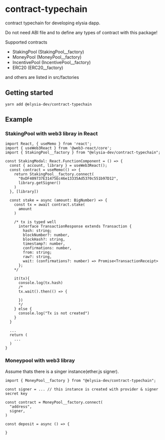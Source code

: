 # contract-typechain

contract typechain for developing elysia dapp.

Do not need ABI file and to define any types of contract with this package!

Supported contracts

- StakingPool (StakingPool\_\_factory)
- MoneyPool (MoneyPool\_\_factory)
- IncentivePool (IncentivePool\_\_factory)
- ERC20 (ERC20\_\_factory)

and others are listed in src/factories

## Getting started

```
yarn add @elysia-dev/contract-typechain
```

## Example

### StakingPool with web3 libray in React

```
import React, { useMemo } from 'react';
import { useWeb3React } from '@web3-react/core';
import { StakingPool__factory } from "@elysia-dev/contract-typechain";

const StakingModal: React.FunctionComponent = () => {
  const { account, library } = useWeb3React();
  const contract = useMemo(() => {
    return StakingPool__factory.connect(
      "0xDF409737E31475Ec46e13335Ad5370c551b97D12",
      library.getSigner()
    )
  }, [library])

  const stake = async (amount: BigNumber) => {
    const tx = await contract.stake(
      amount
    )

    /* tx is typed well
      interface TransactionResponse extends Transaction {
        hash: string;
        blockNumber?: number,
        blockHash?: string,
        timestamp?: number,
        confirmations: number,
        from: string;
        raw?: string,
        wait: (confirmations?: number) => Promise<TransactionReceipt>
      };
    */

    it(tx){
      console.log(tx.hash)
      /*
      tx.wait().then(() => {

      })
      */
    } else {
      console.log("Tx is not created")
    }
  }

  ...
  return (
    ...
  )
}
```

### Moneypool with web3 libray

Assume thats there is a singer instance(ether.js signer).

```
import { MoneyPool__factory } from "@elysia-dev/contract-typechain";

const signer = ... // this instance is created with provider & signer secret key

const contract = MoneyPool__factory.connect(
  "address",
  signer,
)

const deposit = async () => {

}

```
